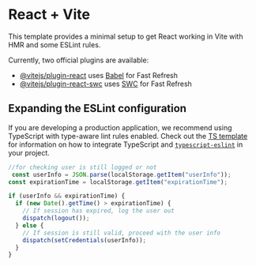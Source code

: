 # React + Vite

This template provides a minimal setup to get React working in Vite with HMR and some ESLint rules.

Currently, two official plugins are available:

- [@vitejs/plugin-react](https://github.com/vitejs/vite-plugin-react/blob/main/packages/plugin-react) uses [Babel](https://babeljs.io/) for Fast Refresh
- [@vitejs/plugin-react-swc](https://github.com/vitejs/vite-plugin-react/blob/main/packages/plugin-react-swc) uses [SWC](https://swc.rs/) for Fast Refresh

## Expanding the ESLint configuration

If you are developing a production application, we recommend using TypeScript with type-aware lint rules enabled. Check out the [TS template](https://github.com/vitejs/vite/tree/main/packages/create-vite/template-react-ts) for information on how to integrate TypeScript and [`typescript-eslint`](https://typescript-eslint.io) in your project.




``` js
//for checking user is still logged or not
 const userInfo = JSON.parse(localStorage.getItem("userInfo"));
const expirationTime = localStorage.getItem("expirationTime");

if (userInfo && expirationTime) {
  if (new Date().getTime() > expirationTime) {
    // If session has expired, log the user out
    dispatch(logout());
  } else {
    // If session is still valid, proceed with the user info
    dispatch(setCredentials(userInfo));
  }
}
```
